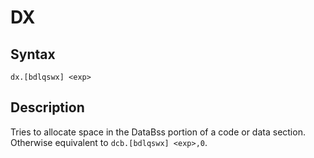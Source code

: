 # DX

## Syntax
```assembly
dx.[bdlqswx] <exp>
```

## Description
Tries to allocate space in the DataBss portion of a code or data section.
Otherwise equivalent to `dcb.[bdlqswx] <exp>,0`.
